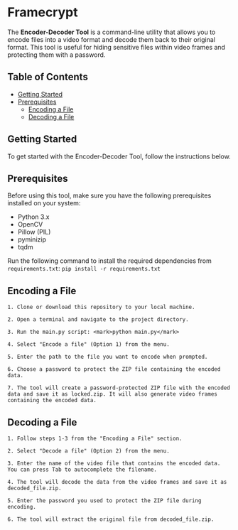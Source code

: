 # Framecrypt

The **Encoder-Decoder Tool** is a command-line utility that allows you to encode files into a video format and decode them back to their original format. This tool is useful for hiding sensitive files within video frames and protecting them with a password.

## Table of Contents
- [Getting Started](#getting-started)
- [Prerequisites](#prerequisites)
  - [Encoding a File](#encoding-a-file)
  - [Decoding a File](#decoding-a-file)

## Getting Started
To get started with the Encoder-Decoder Tool, follow the instructions below.

## Prerequisites

Before using this tool, make sure you have the following prerequisites installed on your system:

- Python 3.x
- OpenCV
- Pillow (PIL)
- pyminizip
- tqdm

Run the following command to install the required dependencies from `requirements.txt`:
    ```pip install -r requirements.txt```

## Encoding a File

    1. Clone or download this repository to your local machine.

    2. Open a terminal and navigate to the project directory.

    3. Run the main.py script: <mark>python main.py</mark>

    4. Select "Encode a file" (Option 1) from the menu.

    5. Enter the path to the file you want to encode when prompted.

    6. Choose a password to protect the ZIP file containing the encoded data.

    7. The tool will create a password-protected ZIP file with the encoded data and save it as locked.zip. It will also generate video frames containing the encoded data.

## Decoding a File

    1. Follow steps 1-3 from the "Encoding a File" section.

    2. Select "Decode a file" (Option 2) from the menu.

    3. Enter the name of the video file that contains the encoded data. You can press Tab to autocomplete the filename.

    4. The tool will decode the data from the video frames and save it as decoded_file.zip.

    5. Enter the password you used to protect the ZIP file during encoding.

    6. The tool will extract the original file from decoded_file.zip.
